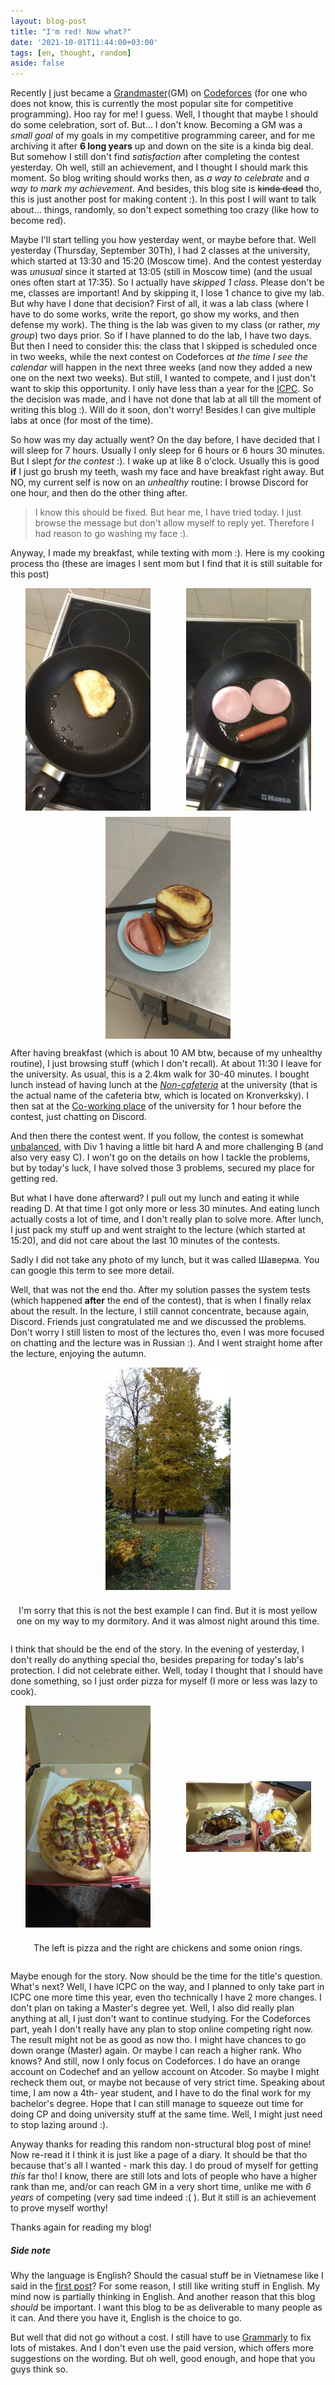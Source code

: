 ```yaml
---
layout: blog-post
title: "I'm red! Now what?"
date: '2021-10-01T11:44:00+03:00'
tags: [en, thought, random]
aside: false
---
```


<style scope>
.image-container {
    width: 100%;
    display: flex;
    flex-flow: row wrap;
    justify-content: space-around;
    gap: 10px;
    text-align: center;
    align-items: center;
}
</style>

Recently [I][darkkcyan profile] just became a [Grandmaster][Codeforces rating
interpretation](GM) on [Codeforces] (for one who does not know, this is
currently the most popular site for competitive programming). Hoo ray for me! I
guess. Well, I thought that maybe I should do some celebration, sort of. But...
I don't know. Becoming a GM was a _small goal_ of my goals in my competitive
programming career, and for me archiving it after **6 long years** up and down
on the site is a kinda big deal. But somehow I still don't find _satisfaction_
after completing the contest yesterday. Oh well, still an achievement, and I
thought I should mark this moment. So blog writing should works then, as _a way
to celebrate_ and _a way to mark my achievement_. And besides, this blog site is
~~kinda dead~~ tho, this is just another post for making content :). In this
post I will want to talk about... things, randomly, so don't expect something
too crazy (like how to become red).

<!-- more -->

Maybe I'll start telling you how yesterday went, or maybe before that. Well
yesterday (Thursday, September 30Th), I had 2 classes at the university, which
started at 13:30 and 15:20 (Moscow time). And the contest yesterday was
_unusual_ since it started at 13:05 (still in Moscow time) (and the usual ones
often start at 17:35). So I actually have _skipped 1 class_. Please don't be me,
classes are important! And by skipping it, I lose 1 chance to give my lab.  But
why have I done that decision? First of all, it was a lab class (where I have to
do some works, write the report, go show my works, and then defense my work).
The thing is the lab was given to my class (or rather, _my group_) two days
prior.  So if I have planned to do the lab, I have two days. But then I need to
consider this: the class that I skipped is scheduled once in two weeks, while
the next contest on Codeforces _at the time I see the calendar_ will happen in
the next three weeks (and now they added a new one on the next two weeks). But
still, I wanted to compete, and I just don't want to skip this opportunity. I
only have less than a year for the [ICPC]. So the decision was made, and I have
not done that lab at all till the moment of writing this blog :).  Will do it
soon, don't worry! Besides I can give multiple labs at once (for most of the
time).

So how was my day actually went? On the day before, I have decided that I will
sleep for 7 hours. Usually I only sleep for 6 hours or 6 hours 30 minutes. But I
slept _for the contest_ :). I wake up at like 8 o'clock. Usually this is good
**if** I just go brush my teeth, wash my face and have breakfast right away. But
NO, my current self is now on an _unhealthy_ routine: I browse Discord for one
hour, and then do the other thing after.

> I know this should be fixed. But hear me, I have tried today. I just browse the
> message but don't allow myself to reply yet. Therefore I had reason to go
> washing my face :).

Anyway, I made my breakfast, while texting with mom :). Here is my cooking
process tho (these are images I sent mom but I find that it is still suitable
for this post)

<div class="image-container">
<img alt="breakfast preparation 1" src="./img/breakfast-1.jpg" width=200 />
<img alt="breakfast preparation 2" src="./img/breakfast-2.jpg" width=200 />
<img alt="the breakfast" src="./img/breakfast-3.jpg" width=200 />
</div>

After having breakfast (which is about 10 AM btw, because of my unhealthy
routine), I just browsing stuff (which I don't recall). At about 11:30 I
leave for the university. As usual, this is a 2.4km walk for 30-40 minutes. I
bought lunch instead of having lunch at the [_Non-cafeteria_][ITMO cafeteria] at
the university (that is the actual name of the cafeteria btw, which is located
on Kronverksky). I then sat at the [Co-working place][ITMO co-working] of the
university for 1 hour before the contest, just chatting on Discord.

And then there the contest went. If you follow, the contest is somewhat
[unbalanced][Codeforces round #745 downvotes], with Div 1 having a little bit
hard A and more challenging B (and also very easy C). I won't go on the details
on how I tackle the problems, but by today's luck, I have solved those 3 problems,
secured my place for getting red.

But what I have done afterward? I pull out my lunch and eating it while reading
D. At that time I got only more or less 30 minutes. And eating lunch actually
costs a lot of time, and I don't really plan to solve more. After lunch, I just
pack my stuff up and went straight to the lecture (which started at 15:20),
and did not care about the last 10 minutes of the contests.

Sadly I did not take any photo of my lunch, but it was called Шаверма. You can
google this term to see more detail.

Well, that was not the end tho. After my solution passes the system tests (which
happened **after** the end of the contest), that is when I finally relax about
the result. In the lecture, I still cannot concentrate, because again, Discord.
Friends just congratulated me and we discussed the problems. Don't worry I still
listen to most of the lectures tho, even I was more focused on chatting and the
lecture was in Russian :). And I went straight home after the lecture, enjoying
the autumn.

<div class="image-container">
<img alt="autumn tree" src="./img/autumn-tree.jpg" width=200 />
<p>
I'm sorry that this is not the best example I can find. But it is most
yellow one on my way to my dormitory. And it was almost night around this
time.
</p>
</div>

I think that should be the end of the story. In the evening of yesterday, I don't
really do anything special tho, besides preparing for today's lab's protection. I
did not celebrate either. Well, today I thought that I should have done something,
so I just order pizza for myself (I more or less was lazy to cook).

<div class="image-container">
<img alt="pizza" src="./img/pizza.jpg" width=200 />
<img alt="chicken and onion rings" src="./img/chickens-and-onion-rings.jpg" width=200 />

<p>
The left is pizza and the right are chickens and some onion rings.
</p>
</div>

Maybe enough for the story. Now should be the time for the title's question.
What's next? Well, I have ICPC on the way, and I planned to only take part in
ICPC one more time this year, even tho technically I have 2 more changes. I
don't plan on taking a Master's degree yet. Well, I also did really plan anything
at all, I just don't want to continue studying. For the Codeforces part, yeah I
don't really have any plan to stop online competing right now. The result might
not be as good as now tho. I might have chances to go down orange (Master)
again. Or maybe I can reach a higher rank. Who knows? And still, now I only focus
on Codeforces. I do have an orange account on Codechef and an yellow account on
Atcoder. So maybe I might recheck them out, or maybe not because of very strict
time. Speaking about time, I am now a 4th- year student, and I have to do the
final work for my bachelor's degree. Hope that I can still manage to squeeze out
time for doing CP and doing university stuff at the same time. Well, I might just
need to stop lazing around :).

Anyway thanks for reading this random non-structural blog post of mine! Now
re-read it I think it is just like a page of a diary. It should be that tho
because that's all I wanted - mark this day. I do proud of myself for getting
_this_ far tho! I know, there are still lots and lots of people who have a
higher rank than me, and/or can reach GM in a very short time, unlike me with _6
years_ of competing (very sad time indeed :( ). But it still is an achievement to
prove myself worthy!

Thanks again for reading my blog!


##### Side note
Why the language is English? Should the casual stuff be in Vietnamese like I
said in the [first post](../a-blog-pog.md)? For
some reason, I still like writing stuff in English. My mind now is partially
thinking in English. And another reason that this blog _should_ be important. I
want this blog to be as deliverable to many people as it can. And there you have
it, English is the choice to go.

But well that did not go without a cost. I still have to use [Grammarly] to fix
lots of mistakes. And I don't even use the paid version, which offers more
suggestions on the wording. But oh well, good enough, and hope that you guys think
so.


[darkkcyan profile]: https://codeforces.com/profile/darkkcyan
[Codeforces rating interpretation]: https://codeforces.com/blog/entry/68288
[Codeforces]: https://codeforces.com/
[ICPC]: https://en.wikipedia.org/wiki/International_Collegiate_Programming_Contest
[ITMO cafeteria]: https://student.itmo.ru/en/canteen/
[ITMO co-working]: https://student.itmo.ru/en/coworking/
[Codeforces round #745 downvotes]: https://codeforces.com/blog/entry/95478
[Grammarly]: https://app.grammarly.com/

<!-- vim: tw=80 ai nocin spell -->
